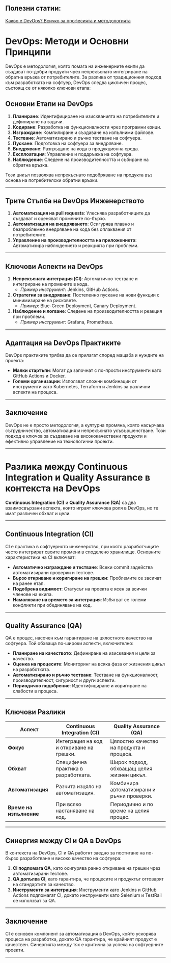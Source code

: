 ## Полезни статии:

[Какво е DevOps? Всичко за професията и методологията](https://advanceacademy.bg/blog/kakvo-e-devops-vsichko-za-profesiyata-i-metodologiyata)

# DevOps: Методи и Основни Принципи

DevOps е методология, която помага на инженерните екипи да създават по-добри продукти чрез непрекъснато интегриране на обратна връзка от потребителите. За разлика от традиционния подход към разработката на софтуер, DevOps следва цикличен процес, състоящ се от няколко ключови етапа:

## Основни Етапи на DevOps

1. **Планиране**: Идентифициране на изискванията на потребителите и дефиниране на задачи.
2. **Кодиране**: Разработка на функционалности чрез програмни езици.
3. **Изграждане**: Компилиране и създаване на изпълними файлове.
4. **Тестване**: Автоматизирано и ръчно тестване на софтуера.
5. **Пускане**: Подготовка на софтуера за внедряване.
6. **Внедряване**: Разгръщане на кода в продукционна среда.
7. **Експлоатация**: Управление и поддръжка на софтуера.
8. **Наблюдение**: Следене на производителността и събиране на обратна връзка.

Този цикъл позволява непрекъснато подобряване на продукта въз основа на потребителски обратни връзки.

---

## Трите Стълба на DevOps Инженерството

1. **Автоматизация на pull requests**: Улеснява разработчиците да създават и оценяват промените по-бързо.
2. **Автоматизация на внедряването**: Осигурява плавно и безпроблемно внедряване на кода без оплаквания от потребителите.
3. **Управление на производителността на приложението**: Автоматизира наблюдението и реакцията при проблеми.

---

## Ключови Аспекти на DevOps

1. **Непрекъсната интеграция (CI)**: Автоматично тестване и интегриране на промените в кода.
   - *Пример инструмент*: Jenkins, GitHub Actions.
2. **Стратегии за внедряване**: Постепенно пускане на нови функции с минимизиране на рисковете.
   - *Пример*: Blue-Green Deployment, Canary Deployment.
3. **Наблюдение и логване**: Следене на производителността и реакция при проблеми.
   - *Пример инструмент*: Grafana, Prometheus.

---

## Адаптация на DevOps Практиките

DevOps практиките трябва да се прилагат според мащаба и нуждите на проекта:

- **Малки стартъпи**: Могат да започнат с по-прости инструменти като GitHub Actions и Docker.
- **Големи организации**: Използват сложни комбинации от инструменти като Kubernetes, Terraform и Jenkins за различни аспекти на процеса.

---

## Заключение

DevOps не е просто методология, а културна промяна, която насърчава сътрудничество, автоматизация и непрекъснато усъвършенстване. Този подход е ключов за създаване на висококачествени продукти и ефективно управление на технологични проекти.

---

# Разлика между Continuous Integration и Quality Assurance в контекста на DevOps

**Continuous Integration (CI)** и **Quality Assurance (QA)** са два взаимосвързани аспекта, които играят ключова роля в DevOps, но те имат различен обхват и цели.

---

## Continuous Integration (CI)

CI е практика в софтуерното инженерство, при която разработчиците често интегрират своите промени в споделено хранилище. Основните характеристики на CI включват:

- **Автоматично изграждане и тестване**: Всеки commit задейства автоматизирани проверки и тестове.
- **Бързо откриване и коригиране на грешки**: Проблемите се засичат на ранен етап.
- **Подобрена видимост**: Статусът на проекта е ясен за всички членове на екипа.
- **Намаляване на времето за интеграция**: Избягват се големи конфликти при обединяване на код.

---

## Quality Assurance (QA)

QA е процес, насочен към гарантиране на цялостното качество на софтуера. Той обхваща по-широки аспекти, включително:

- **Планиране на качеството**: Дефиниране на изисквания и цели за качество.
- **Оценка на процесите**: Мониторинг на всяка фаза от жизнения цикъл на разработката.
- **Автоматизирано и ръчно тестване**: Тестване на функционалност, производителност, сигурност и други аспекти.
- **Периодично подобрение**: Идентифициране и коригиране на слабости в процеса.

---

## Ключови Разлики

| **Аспект**          | **Continuous Integration (CI)**                 | **Quality Assurance (QA)**             |
|----------------------|-------------------------------------------------|-----------------------------------------|
| **Фокус**           | Интеграция на код и откриване на грешки.         | Цялостно качество на продукта и процеса.|
| **Обхват**          | Специфична практика в разработката.             | Широк подход, обхващащ целия жизнен цикъл.|
| **Автоматизация**   | Разчита изцяло на автоматизация.                | Комбинира автоматизирани и ръчни проверки.|
| **Време на изпълнение** | При всяко настаняване на код.                  | Периодично и по време на целия процес.   |

---

## Синергия между CI и QA в DevOps

В контекста на DevOps, CI и QA работят заедно за постигане на по-бързо разработване и високо качество на софтуера:

1. **CI подпомага QA**, като осигурява ранно откриване на грешки чрез автоматизирани тестове.
2. **QA допълва CI**, като гарантира, че процесите и продуктът отговарят на стандартите за качество.
3. **Инструменти за интеграция**: Инструменти като Jenkins и GitHub Actions подпомагат CI, докато инструменти като Selenium и TestRail се използват за QA.

---

## Заключение

CI е основен компонент за автоматизация в DevOps, който ускорява процеса на разработка, докато QA гарантира, че крайният продукт е качествен. Синергията между тях е критична за успеха на софтуерните проекти.

---
